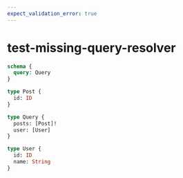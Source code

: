 ```yaml
---
expect_validation_error: true
---
```


# test-missing-query-resolver

```graphql @server
schema {
  query: Query
}

type Post {
  id: ID
}

type Query {
  posts: [Post]!
  user: [User]
}

type User {
  id: ID
  name: String
}
```
